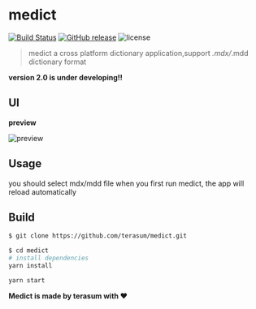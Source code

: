 # medict
[![Build Status](https://travis-ci.org/terasum/medict.svg?branch=develop)](https://travis-ci.org/terasum/medict)
[![GitHub release](https://img.shields.io/github/release/terasum/medict.svg)](https://github.com/terasum/medict/releases)
![license](https://img.shields.io/github/license/terasum/medict.svg)

> medict a cross platform dictionary application,support *.mdx/*.mdd dictionary format

**version 2.0 is under developing!!**

## UI

**preview**

![preview](docs/images/medict-capture.gif)


## Usage

you should select mdx/mdd file when you first run medict,
the app will reload automatically

## Build

``` bash
$ git clone https://github.com/terasum/medict.git

$ cd medict
# install dependencies
yarn install

yarn start
```

**Medict is made by terasum with ❤️**
